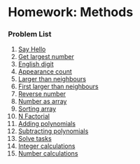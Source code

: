 Homework: Methods
=================

### Problem List

1. [Say Hello](./01_SayHello)
1. [Get largest number](./02_GetLargestNumber)
1. [English digit](./03_EnglishDigit)
1. [Appearance count](./04_AppearanceCount)
1. [Larger than neighbours](./05_LargerThanNeighbours)
1. [First larger than neighbours](./06_FirstLargerThanNeighbours)
1. [Reverse number](./07_ReverseNumber)
1. [Number as array](./08_NumberAsArray)
1. [Sorting array](./09_SortingArray)
1. [N Factorial](./10_N_Factorial)
1. [Adding polynomials](./11_AddingPolynomials)
1. [Subtracting polynomials](./12_SubtractingPolynomials)
1. [Solve tasks](./13_SolveTasks)
1. [Integer calculations](./14_IntegerCalculations)
1. [Number calculations](./15_NumberCalculations)